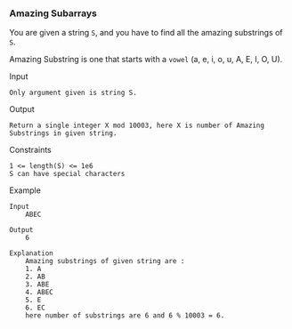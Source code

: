 ### Amazing Subarrays

You are given a string `S`, and you have to find all the amazing substrings of `S`.

Amazing Substring is one that starts with a `vowel` (a, e, i, o, u, A, E, I, O, U).

Input
```
Only argument given is string S.
```

Output
```
Return a single integer X mod 10003, here X is number of Amazing Substrings in given string.
```

Constraints
```
1 <= length(S) <= 1e6
S can have special characters
```

Example
```
Input
    ABEC

Output
    6

Explanation
	Amazing substrings of given string are :
	1. A
	2. AB
	3. ABE
	4. ABEC
	5. E
	6. EC
	here number of substrings are 6 and 6 % 10003 = 6.
```